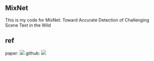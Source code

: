 MixNet
---
This is my code for MixNet: Toward Accurate Detection of Challenging Scene Text in the Wild

ref
---
paper: ![](https://arxiv.org/abs/2308.12817)
github: ![](https://github.com/D641593/MixNet)
